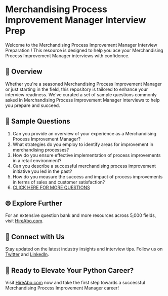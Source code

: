 # Merchandising Process Improvement Manager Interview Prep

Welcome to the Merchandising Process Improvement Manager Interview Preparation ! This resource is designed to help you ace your Merchandising Process Improvement Manager interviews with confidence.

## 🚀 Overview

Whether you're a seasoned Merchandising Process Improvement Manager or just starting in the field, this repository is tailored to enhance your interview readiness. We've curated a set of sample questions commonly asked in Merchandising Process Improvement Manager interviews to help you prepare and succeed.

## 📝 Sample Questions

1. Can you provide an overview of your experience as a Merchandising Process Improvement Manager?
2. What strategies do you employ to identify areas for improvement in merchandising processes?
3. How do you ensure effective implementation of process improvements in a retail environment?
4. Can you describe a successful merchandising process improvement initiative you led in the past?
5. How do you measure the success and impact of process improvements in terms of sales and customer satisfaction?
6. [CLICK HERE FOR MORE QUESTIONS](https://hireabo.com/job/22_3_40/Merchandising%20Process%20Improvement%20Manager)

## 🌐 Explore Further

For an extensive question bank and more resources across 5,000 fields, visit [HireAbo.com](https://www.hireabo.com).

## 📱 Connect with Us

Stay updated on the latest industry insights and interview tips. Follow us on [Twitter](https://twitter.com/hireabo) and [LinkedIn](https://www.linkedin.com/in/hire-abo-3609972a8/).

## 🚀 Ready to Elevate Your Python Career?

Visit [HireAbo.com](https://www.hireabo.com) now and take the first step towards a successful Merchandising Process Improvement Manager career!